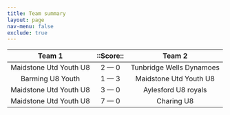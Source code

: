 ```yaml
---
title: Team summary
layout: page
nav-menu: false
exclude: true
---
```




|         Team 1         |  ::Score::  |          Team 2          |
|:----------------------:|:-----------:|:------------------------:|
| Maidstone Utd Youth U8 | 2 &mdash; 0 | Tunbridge Wells Dynamoes |
|    Barming U8 Youth    | 1 &mdash; 3 |  Maidstone Utd Youth U8  |
| Maidstone Utd Youth U8 | 3 &mdash; 0 |   Aylesford U8 royals    |
| Maidstone Utd Youth U8 | 7 &mdash; 0 |        Charing U8        |

 <br /><br /><br />